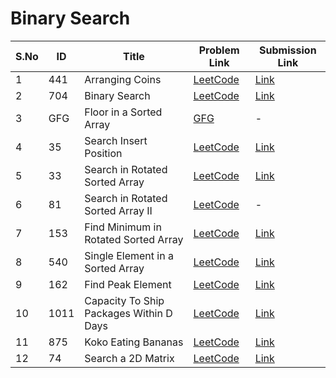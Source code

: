 # Binary Search

| S.No | ID   | Title                                    | Problem Link | Submission Link |
|------|------|------------------------------------------|--------------|----------------|
| 1    | 441  | Arranging Coins                          | [LeetCode](https://leetcode.com/problems/arranging-coins/) | [Link](https://leetcode.com/submissions/detail/1754247775/) |
| 2    | 704  | Binary Search                            | [LeetCode](https://leetcode.com/problems/binary-search/) | [Link](https://leetcode.com/submissions/detail/1705438186/) |
| 3    | GFG  | Floor in a Sorted Array                  | [GFG](https://www.geeksforgeeks.org/problems/floor-in-a-sorted-array-1587115620/1) | - |
| 4    | 35   | Search Insert Position                   | [LeetCode](https://leetcode.com/problems/search-insert-position/) | [Link](https://leetcode.com/submissions/detail/1778349718/) |
| 5    | 33   | Search in Rotated Sorted Array           | [LeetCode](https://leetcode.com/problems/search-in-rotated-sorted-array/) | [Link](https://leetcode.com/submissions/detail/1774912923/) |
| 6    | 81   | Search in Rotated Sorted Array II        | [LeetCode](https://leetcode.com/problems/search-in-rotated-sorted-array-ii/) | - |
| 7    | 153  | Find Minimum in Rotated Sorted Array     | [LeetCode](https://leetcode.com/problems/find-minimum-in-rotated-sorted-array/) | [Link](https://leetcode.com/submissions/detail/1789865564/) |
| 8    | 540  | Single Element in a Sorted Array         | [LeetCode](https://leetcode.com/problems/single-element-in-a-sorted-array/) | [Link](https://leetcode.com/submissions/detail/1789909850/) |
| 9    | 162  | Find Peak Element                        | [LeetCode](https://leetcode.com/problems/find-peak-element/) | [Link](https://leetcode.com/submissions/detail/1789927857/) |
| 10   | 1011 | Capacity To Ship Packages Within D Days  | [LeetCode](https://leetcode.com/problems/capacity-to-ship-packages-within-d-days/) | [Link](https://leetcode.com/submissions/detail/1790159428/) |
| 11   | 875  | Koko Eating Bananas                      | [LeetCode](https://leetcode.com/problems/koko-eating-bananas/) | [Link](https://leetcode.com/submissions/detail/1789544087/) |
| 12   | 74   | Search a 2D Matrix                       | [LeetCode](https://leetcode.com/problems/search-a-2d-matrix/) | [Link](https://leetcode.com/submissions/detail/1789272631/) |
